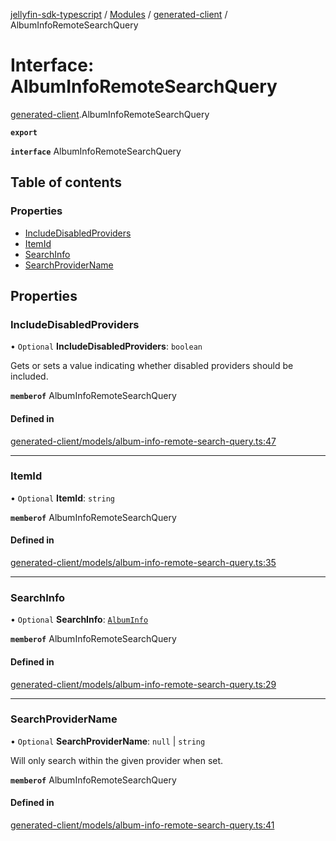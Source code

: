 [jellyfin-sdk-typescript](../README.md) / [Modules](../modules.md) / [generated-client](../modules/generated_client.md) / AlbumInfoRemoteSearchQuery

# Interface: AlbumInfoRemoteSearchQuery

[generated-client](../modules/generated_client.md).AlbumInfoRemoteSearchQuery

**`export`**

**`interface`** AlbumInfoRemoteSearchQuery

## Table of contents

### Properties

- [IncludeDisabledProviders](generated_client.AlbumInfoRemoteSearchQuery.md#includedisabledproviders)
- [ItemId](generated_client.AlbumInfoRemoteSearchQuery.md#itemid)
- [SearchInfo](generated_client.AlbumInfoRemoteSearchQuery.md#searchinfo)
- [SearchProviderName](generated_client.AlbumInfoRemoteSearchQuery.md#searchprovidername)

## Properties

### IncludeDisabledProviders

• `Optional` **IncludeDisabledProviders**: `boolean`

Gets or sets a value indicating whether disabled providers should be included.

**`memberof`** AlbumInfoRemoteSearchQuery

#### Defined in

[generated-client/models/album-info-remote-search-query.ts:47](https://github.com/thornbill/jellyfin-sdk-typescript/blob/e4df7f8/src/generated-client/models/album-info-remote-search-query.ts#L47)

___

### ItemId

• `Optional` **ItemId**: `string`

**`memberof`** AlbumInfoRemoteSearchQuery

#### Defined in

[generated-client/models/album-info-remote-search-query.ts:35](https://github.com/thornbill/jellyfin-sdk-typescript/blob/e4df7f8/src/generated-client/models/album-info-remote-search-query.ts#L35)

___

### SearchInfo

• `Optional` **SearchInfo**: [`AlbumInfo`](generated_client.AlbumInfo.md)

**`memberof`** AlbumInfoRemoteSearchQuery

#### Defined in

[generated-client/models/album-info-remote-search-query.ts:29](https://github.com/thornbill/jellyfin-sdk-typescript/blob/e4df7f8/src/generated-client/models/album-info-remote-search-query.ts#L29)

___

### SearchProviderName

• `Optional` **SearchProviderName**: ``null`` \| `string`

Will only search within the given provider when set.

**`memberof`** AlbumInfoRemoteSearchQuery

#### Defined in

[generated-client/models/album-info-remote-search-query.ts:41](https://github.com/thornbill/jellyfin-sdk-typescript/blob/e4df7f8/src/generated-client/models/album-info-remote-search-query.ts#L41)
